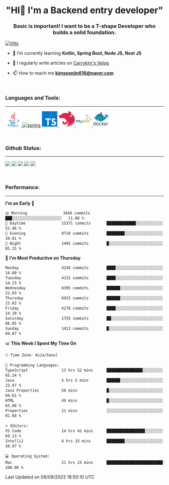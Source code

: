<h1 align="center">"HI👋 I'm a Backend entry developer" </h1>
<h3 align="center">Basic is important! I want to be a T-shape Developer who builds a solid foundation.</h3>

[![Hits](https://hits.seeyoufarm.com/api/count/incr/badge.svg?url=https%3A%2F%2Fgithub.com%2Fgimseonjin&count_bg=%2318BFE5&title_bg=%23555555&icon=ko-fi.svg&icon_color=%23E7E7E7&title=hits&edge_flat=false)](https://hits.seeyoufarm.com)

- 🌱 I’m currently learning **Kotlin, Spring Boot, Node JS, Nest JS**

- 📝 I regularly write articles on [Carrykim's Velog](https://velog.io/@carrykim)

- 📫 How to reach me **kimseonjin616@naver.com**

<br/>

<h3 align="left">Languages and Tools:</h3>

***

<p align="left"> 
 <a href="https://www.java.com" target="_blank" rel="noreferrer"> <img src="https://raw.githubusercontent.com/devicons/devicon/master/icons/java/java-original.svg" alt="java" width="10%" height="10%"/> </a>
 <a href="https://spring.io/" target="_blank" rel="noreferrer"> <img src="https://www.vectorlogo.zone/logos/springio/springio-icon.svg" alt="spring" width="10%" height="10%"/> </a>
  <a href="https://www.typescriptlang.org/" target="_blank" rel="noreferrer"> <img src="https://raw.githubusercontent.com/devicons/devicon/master/icons/typescript/typescript-original.svg" alt="typescript" width="10%" height="10%"/> </a>
<a href="https://nestjs.com/" target="_blank" rel="noreferrer"> <img src="https://raw.githubusercontent.com/devicons/devicon/master/icons/nestjs/nestjs-plain.svg" alt="nestjs" width="10%" height="10%"/> </a> 
<a href="https://www.mysql.com/" target="_blank" rel="noreferrer"> <img src="https://raw.githubusercontent.com/devicons/devicon/master/icons/mysql/mysql-original-wordmark.svg" alt="mysql" width="10%" height="10%"/>  </a>
 <a href="https://www.docker.com/" target="_blank" rel="noreferrer"> <img src="https://raw.githubusercontent.com/devicons/devicon/master/icons/docker/docker-original-wordmark.svg" alt="docker" width="10%" height="10%"/> </a>
 </p>
</p>

<br/>

<h3 align="left">Github Status:</h3>

***

![](http://github-profile-summary-cards.vercel.app/api/cards/profile-details?username=gimseonjin&theme=nord_bright)
![](http://github-profile-summary-cards.vercel.app/api/cards/repos-per-language?username=gimseonjin&theme=nord_bright)
![](http://github-profile-summary-cards.vercel.app/api/cards/most-commit-language?username=gimseonjin&theme=nord_bright)
![](http://github-profile-summary-cards.vercel.app/api/cards/stats?username=gimseonjin&theme=nord_bright)
![](http://github-profile-summary-cards.vercel.app/api/cards/productive-time?username=gimseonjin&theme=nord_bright&utcOffset=8)


<br/>

<h3 align="left">Performance:</h3>

***

<!--START_SECTION:waka-->
**I'm an Early 🐤** 

```text
🌞 Morning                3449 commits        ███░░░░░░░░░░░░░░░░░░░░░░   11.88 % 
🌆 Daytime                15371 commits       █████████████░░░░░░░░░░░░   52.96 % 
🌃 Evening                8710 commits        ████████░░░░░░░░░░░░░░░░░   30.01 % 
🌙 Night                  1495 commits        █░░░░░░░░░░░░░░░░░░░░░░░░   05.15 % 
```
📅 **I'm Most Productive on Thursday** 

```text
Monday                   4238 commits        ████░░░░░░░░░░░░░░░░░░░░░   14.60 % 
Tuesday                  4131 commits        ████░░░░░░░░░░░░░░░░░░░░░   14.23 % 
Wednesday                6395 commits        ██████░░░░░░░░░░░░░░░░░░░   22.03 % 
Thursday                 6915 commits        ██████░░░░░░░░░░░░░░░░░░░   23.82 % 
Friday                   4178 commits        ████░░░░░░░░░░░░░░░░░░░░░   14.39 % 
Saturday                 1755 commits        ██░░░░░░░░░░░░░░░░░░░░░░░   06.05 % 
Sunday                   1413 commits        █░░░░░░░░░░░░░░░░░░░░░░░░   04.87 % 
```


📊 **This Week I Spent My Time On** 

```text
🕑︎ Time Zone: Asia/Seoul

💬 Programming Languages: 
TypeScript               13 hrs 52 mins      ████████████████░░░░░░░░░   65.24 % 
Java                     5 hrs 5 mins        ██████░░░░░░░░░░░░░░░░░░░   23.97 % 
Java Properties          58 mins             █░░░░░░░░░░░░░░░░░░░░░░░░   04.61 % 
HTML                     49 mins             █░░░░░░░░░░░░░░░░░░░░░░░░   03.88 % 
Properties               21 mins             ░░░░░░░░░░░░░░░░░░░░░░░░░   01.68 % 

🔥 Editors: 
VS Code                  14 hrs 42 mins      █████████████████░░░░░░░░   69.13 % 
IntelliJ                 6 hrs 33 mins       ████████░░░░░░░░░░░░░░░░░   30.87 % 

💻 Operating System: 
Mac                      21 hrs 15 mins      █████████████████████████   100.00 % 
```


 Last Updated on 08/09/2023 18:50:10 UTC
<!--END_SECTION:waka-->

<div align="center">
  

